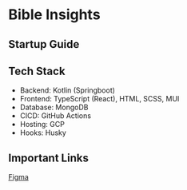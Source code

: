 # Bible Insights

## Startup Guide

## Tech Stack
- Backend: Kotlin (Springboot)
- Frontend: TypeScript (React), HTML, SCSS, MUI
- Database: MongoDB
- CICD: GitHub Actions
- Hosting: GCP
- Hooks: Husky

## Important Links
[Figma](https://www.figma.com/design/4KHXofKFGrazEyQL2Zz54m/Bible-App?node-id=0-1&node-type=canvas&t=NLDDngZRqHgpYg8F-0)